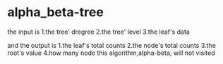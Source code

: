# alpha_beta-tree
the input is 1.the tree' dregree
             2.the tree' level
             3.the leaf's data
             
and the output is 1.the leaf's total counts
                  2.the node's total counts
                  3.the root's value
                  4.how many node this algorithm,alpha-beta, will not visited
